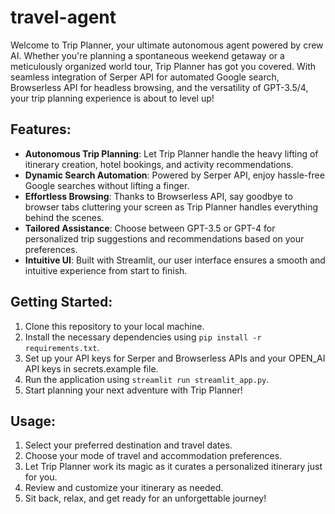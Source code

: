 # travel-agent

Welcome to Trip Planner, your ultimate autonomous agent powered by crew AI. Whether you're planning a spontaneous weekend getaway or a meticulously organized world tour, Trip Planner has got you covered. With seamless integration of Serper API for automated Google search, Browserless API for headless browsing, and the versatility of GPT-3.5/4, your trip planning experience is about to level up!

## Features:

- **Autonomous Trip Planning**: Let Trip Planner handle the heavy lifting of itinerary creation, hotel bookings, and activity recommendations.
- **Dynamic Search Automation**: Powered by Serper API, enjoy hassle-free Google searches without lifting a finger.
- **Effortless Browsing**: Thanks to Browserless API, say goodbye to browser tabs cluttering your screen as Trip Planner handles everything behind the scenes.
- **Tailored Assistance**: Choose between GPT-3.5 or GPT-4 for personalized trip suggestions and recommendations based on your preferences.
- **Intuitive UI**: Built with Streamlit, our user interface ensures a smooth and intuitive experience from start to finish.

## Getting Started:

1. Clone this repository to your local machine.
2. Install the necessary dependencies using `pip install -r requirements.txt`.
3. Set up your API keys for Serper and Browserless APIs and your OPEN_AI API keys in secrets.example file.
4. Run the application using `streamlit run streamlit_app.py`.
5. Start planning your next adventure with Trip Planner!

## Usage:

1. Select your preferred destination and travel dates.
2. Choose your mode of travel and accommodation preferences.
3. Let Trip Planner work its magic as it curates a personalized itinerary just for you.
4. Review and customize your itinerary as needed.
5. Sit back, relax, and get ready for an unforgettable journey!


